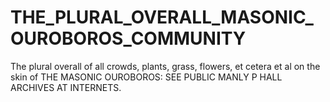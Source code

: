 # THE_PLURAL_OVERALL_MASONIC_OUROBOROS_COMMUNITY
The plural overall of all crowds, plants, grass, flowers, et cetera et al on the skin of THE MASONIC OUROBOROS: SEE PUBLIC MANLY P HALL ARCHIVES AT INTERNETS.
